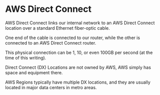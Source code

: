 # AWS Direct Connect

AWS Direct Connect links our internal network to an AWS Direct Connect location over a standard Ethernet fiber-optic cable.

One end of the cable is connected to our router, while the other is connected to an AWS Direct Connect router.

This physical connection can be 1, 10, or even 100GB per second (at the time of this writing).

Direct Connect (DX) Locations are not owned by AWS, AWS simply has space and equipment there.

AWS Regions typically have multiple DX locations, and they are usually located in major data centers in metro areas.
